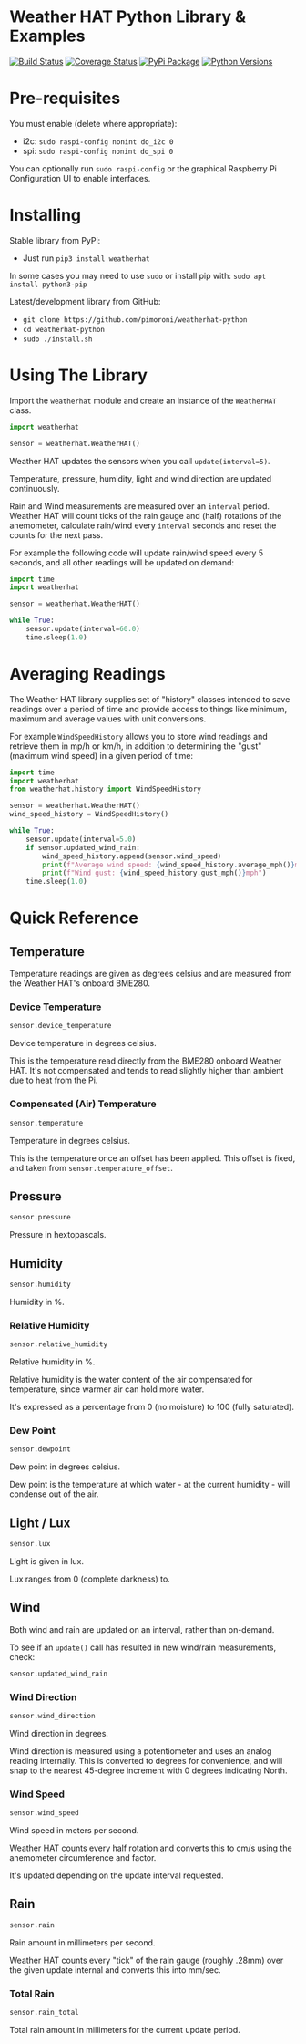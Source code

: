 # Weather HAT Python Library & Examples

[![Build Status](https://travis-ci.com/pimoroni/weatherhat-python.svg?branch=master)](https://travis-ci.com/pimoroni/weatherhat-python)
[![Coverage Status](https://coveralls.io/repos/github/pimoroni/weatherhat-python/badge.svg?branch=master)](https://coveralls.io/github/pimoroni/weatherhat-python?branch=master)
[![PyPi Package](https://img.shields.io/pypi/v/weatherhat.svg)](https://pypi.python.org/pypi/weatherhat)
[![Python Versions](https://img.shields.io/pypi/pyversions/weatherhat.svg)](https://pypi.python.org/pypi/weatherhat)

# Pre-requisites

You must enable (delete where appropriate):

* i2c: `sudo raspi-config nonint do_i2c 0`
* spi: `sudo raspi-config nonint do_spi 0`

You can optionally run `sudo raspi-config` or the graphical Raspberry Pi Configuration UI to enable interfaces.

# Installing

Stable library from PyPi:

* Just run `pip3 install weatherhat`

In some cases you may need to use `sudo` or install pip with: `sudo apt install python3-pip`

Latest/development library from GitHub:

* `git clone https://github.com/pimoroni/weatherhat-python`
* `cd weatherhat-python`
* `sudo ./install.sh`

# Using The Library

Import the `weatherhat` module and create an instance of the `WeatherHAT` class.

```python
import weatherhat

sensor = weatherhat.WeatherHAT()
```

Weather HAT updates the sensors when you call `update(interval=5)`.

Temperature, pressure, humidity, light and wind direction are updated continuously.

Rain and Wind measurements are measured over an `interval` period. Weather HAT will count ticks of the rain gauge and (half) rotations of the anemometer, calculate rain/wind every `interval` seconds and reset the counts for the next pass.

For example the following code will update rain/wind speed every 5 seconds, and all other readings will be updated on demand:

```python
import time
import weatherhat

sensor = weatherhat.WeatherHAT()

while True:
    sensor.update(interval=60.0)
    time.sleep(1.0)
```

# Averaging Readings

The Weather HAT library supplies set of "history" classes intended to save readings over a period of time and provide access to things like minimum, maximum and average values with unit conversions.

For example `WindSpeedHistory` allows you to store wind readings and retrieve them in mp/h or km/h, in addition to determining the "gust" (maximum wind speed) in a given period of time:

```python
import time
import weatherhat
from weatherhat.history import WindSpeedHistory

sensor = weatherhat.WeatherHAT()
wind_speed_history = WindSpeedHistory()

while True:
    sensor.update(interval=5.0)
    if sensor.updated_wind_rain:
        wind_speed_history.append(sensor.wind_speed)
        print(f"Average wind speed: {wind_speed_history.average_mph()}mph")
        print(f"Wind gust: {wind_speed_history.gust_mph()}mph")
    time.sleep(1.0)
```

# Quick Reference

## Temperature

Temperature readings are given as degrees celsius and are measured from the Weather HAT's onboard BME280.

### Device Temperature

```python
sensor.device_temperature
```

Device temperature in degrees celsius.

This is the temperature read directly from the BME280 onboard Weather HAT. It's not compensated and tends to read slightly higher than ambient due to heat from the Pi.

### Compensated (Air) Temperature

```python
sensor.temperature
```

Temperature in degrees celsius.

This is the temperature once an offset has been applied. This offset is fixed, and taken from `sensor.temperature_offset`.

## Pressure

```python
sensor.pressure
```

Pressure in hextopascals.

## Humidity

```python
sensor.humidity
```

Humidity in %.

### Relative Humidity

```python
sensor.relative_humidity
```

Relative humidity in %.

Relative humidity is the water content of the air compensated for temperature, since warmer air can hold more water.

It's expressed as a percentage from 0 (no moisture) to 100 (fully saturated).

### Dew Point

```python
sensor.dewpoint
```

Dew point in degrees celsius.

Dew point is the temperature at which water - at the current humidity - will condense out of the air.

## Light / Lux

```python
sensor.lux
```

Light is given in lux.

Lux ranges from 0 (complete darkness) to.

## Wind

Both wind and rain are updated on an interval, rather than on-demand.

To see if an `update()` call has resulted in new wind/rain measurements, check:

```python
sensor.updated_wind_rain
```

### Wind Direction

```python
sensor.wind_direction
```

Wind direction in degrees.

Wind direction is measured using a potentiometer and uses an analog reading internally. This is converted to degrees for convenience, and will snap to the nearest 45-degree increment with 0 degrees indicating North.

### Wind Speed

```python
sensor.wind_speed
```

Wind speed in meters per second.

Weather HAT counts every half rotation and converts this to cm/s using the anemometer circumference and factor.

It's updated depending on the update interval requested.

## Rain

```python
sensor.rain
```

Rain amount in millimeters per second.

Weather HAT counts every "tick" of the rain gauge (roughly .28mm) over the given update internal and converts this into mm/sec.

### Total Rain

```python
sensor.rain_total
```

Total rain amount in millimeters for the current update period.
